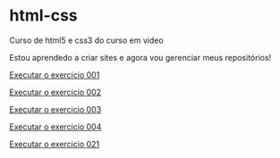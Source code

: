 # html-css
 Curso de html5 e css3 do curso em video 

 Estou aprendedo a criar sites e agora vou gerenciar meus repositórios!
 
<a href="https://alan-cleverson.github.io/html-css/exercicios/ex001.olá-mundo/index.html"> Executar o exercicio 001 </a> <bh>

<a href="https://alan-cleverson.github.io/html-css/exercicios/ex002.paragrafos-e-simbolos/index.html">Executar o exercicio 002 </a> <bh>

<a href="https://alan-cleverson.github.io/html-css/exercicios/ex003.favicon/index.html">Executar o exercicio 003<a><bh>

<a href="https://alan-cleverson.github.io/html-css/exercicios/ex004.inserindo-imagens/index.html">Executar o exercicio 004</a><bh>

<a href="https://alan-cleverson.github.io/html-css/exercicios/ex021.caixas/index.html">Executar o exercicio 021</a>